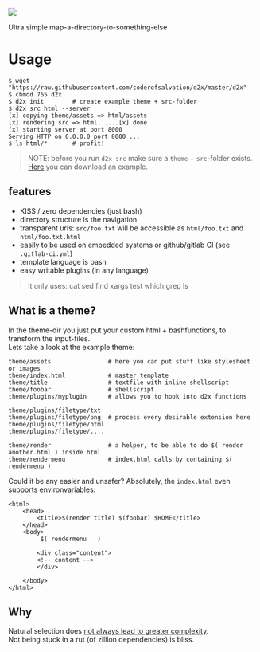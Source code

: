 ![](https://i.imgur.com/Wc1MguG.jpg)

Ultra simple map-a-directory-to-something-else

# Usage

```
$ wget "https://raw.githubusercontent.com/coderofsalvation/d2x/master/d2x"
$ chmod 755 d2x
$ d2x init        # create example theme + src-folder
$ d2x src html --server
[x] copying theme/assets => html/assets
[x] rendering src => html......[x] done
[x] starting server at port 8000
Serving HTTP on 0.0.0.0 port 8000 ...
$ ls html/*       # profit!
```

> NOTE: before you run `d2x src` make sure a `theme` + `src`-folder exists. [Here](https://raw.githubusercontent.com/coderofsalvation/d2x/master/theme.zip) you can download an example.

## features

* KISS / zero dependencies (just bash)
* directory structure is the navigation
* transparent urls: `src/foo.txt` will be accessible as `html/foo.txt` and `html/foo.txt.html`
* easily to be used on embedded systems or github/gitlab CI (see `.gitlab-ci.yml`)
* template language is bash
* easy writable plugins (in any language)

> it only uses: cat sed find xargs test which grep ls

## What is a theme?

In the theme-dir you just put your custom html + bashfunctions, to transform the input-files.<br>
Lets take a look at the example theme:

```
theme/assets                # here you can put stuff like stylesheet or images
theme/index.html            # master template
theme/title                 # textfile with inline shellscript 
theme/foobar                # shellscript
theme/plugins/myplugin      # allows you to hook into d2x functions

theme/plugins/filetype/txt   
theme/plugins/filetype/png  # process every desirable extension here 
theme/plugins/filetype/html
theme/plugins/filetype/....

theme/render                # a helper, to be able to do $( render another.html ) inside html 
theme/rendermenu            # index.html calls by containing $( rendermenu )
```

Could it be any easier and unsafer?
Absolutely, the `index.html` even supports environvariables:

```
<html>
	<head>
		<title>$(render title) $(foobar) $HOME</title>
	</head>
	<body>
		 $( rendermenu   )

		<div class="content">
		<!-- content --> 
		</div>

	</body>
</html>
```

## Why

Natural selection does [not always lead to greater complexity](https://www.newscientist.com/article/dn13617-evolution-myths-natural-selection-leads-to-ever-greater-complexity/).<br>
Not being stuck in a rut (of zillion dependencies) is bliss.
